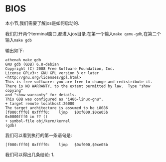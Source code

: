 # BIOS
本小节,我们需要了解jos是如何启动的.

我们打开两个terminal窗口,都进入jos目录.在第一个输入`make qemu-gdb`,在第二个输入`make gdb`

输出如下:
```
athena% make gdb
GNU gdb (GDB) 6.8-debian
Copyright (C) 2008 Free Software Foundation, Inc.
License GPLv3+: GNU GPL version 3 or later <http://gnu.org/licenses/gpl.html>
This is free software: you are free to change and redistribute it.
There is NO WARRANTY, to the extent permitted by law.  Type "show copying"
and "show warranty" for details.
This GDB was configured as "i486-linux-gnu".
+ target remote localhost:26000
The target architecture is assumed to be i8086
[f000:fff0] 0xffff0:	ljmp   $0xf000,$0xe05b
0x0000fff0 in ?? ()
+ symbol-file obj/kern/kernel
(gdb) 
```

我们可以看到执行的第一条语句是:
```
[f000:fff0] 0xffff0:	ljmp   $0xf000,$0xe05b
```
我们可以得出几条结论:
1. 